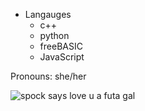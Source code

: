 * Langauges
  * c++
  * python
  * freeBASIC
  * JavaScript

Pronouns: she/her

![spock says love u a futa gal](https://cdn.discordapp.com/attachments/635896593048010774/732158415161524314/canvas.png)
